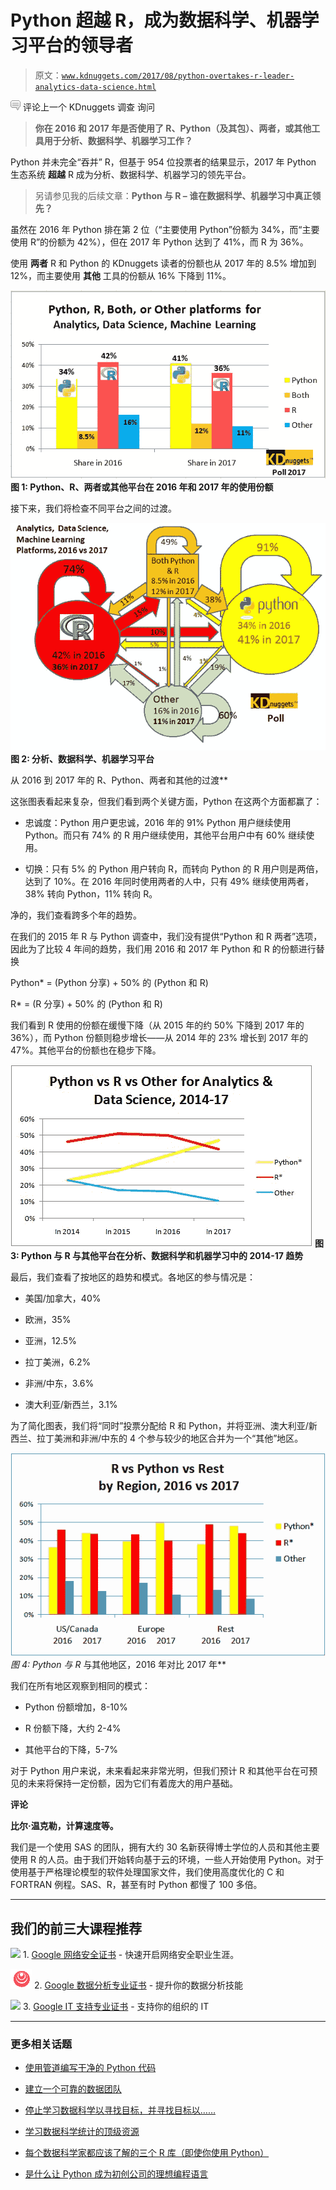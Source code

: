 # Python 超越 R，成为数据科学、机器学习平台的领导者

> 原文：[`www.kdnuggets.com/2017/08/python-overtakes-r-leader-analytics-data-science.html`](https://www.kdnuggets.com/2017/08/python-overtakes-r-leader-analytics-data-science.html)

![c](img/3d9c022da2d331bb56691a9617b91b90.png) 评论上一个 KDnuggets 调查 询问

> **你在 2016 和 2017 年是否使用了 R、Python（及其包）、两者，或其他工具用于分析、数据科学、机器学习工作？**

Python 并未完全“吞并” R，但基于 954 位投票者的结果显示，2017 年 Python 生态系统 **超越** R 成为分析、数据科学、机器学习的领先平台。

> 另请参见我的后续文章：**Python 与 R – 谁在数据科学、机器学习中真正领先？**

虽然在 2016 年 Python 排在第 2 位（“主要使用 Python”份额为 34%，而“主要使用 R”的份额为 42%），但在 2017 年 Python 达到了 41%，而 R 为 36%。

使用 **两者** R 和 Python 的 KDnuggets 读者的份额也从 2017 年的 8.5% 增加到 12%，而主要使用 **其他** 工具的份额从 16% 下降到 11%。

![Python、R、其他分析、数据科学平台，2016-2017](img/bcb09dfa763bb30e30ad84556ccf8729.png) **图 1: Python、R、两者或其他平台在 2016 年和 2017 年的使用份额**

接下来，我们将检查不同平台之间的过渡。

![Python 与 R 与其他，2016 到 2017 的过渡](img/6eed9c2444e05013638ca7422bb24212.png) **图 2: 分析、数据科学、机器学习平台**

从 2016 到 2017 年的 R、Python、两者和其他的过渡**

这张图表看起来复杂，但我们看到两个关键方面，Python 在这两个方面都赢了：

+   忠诚度：Python 用户更忠诚，2016 年的 91% Python 用户继续使用 Python。而只有 74% 的 R 用户继续使用，其他平台用户中有 60% 继续使用。

+   切换：只有 5% 的 Python 用户转向 R，而转向 Python 的 R 用户则是两倍，达到了 10%。在 2016 年同时使用两者的人中，只有 49% 继续使用两者，38% 转向 Python，11% 转向 R。

净的，我们查看跨多个年的趋势。

在我们的 2015 年 R 与 Python 调查中，我们没有提供“Python 和 R 两者”选项，因此为了比较 4 年间的趋势，我们用 2016 和 2017 年 Python 和 R 的份额进行替换

Python* = (Python 分享) + 50% 的 (Python 和 R)

R* = (R 分享) + 50% 的 (Python 和 R)

我们看到 R 使用的份额在缓慢下降（从 2015 年的约 50% 下降到 2017 年的 36%），而 Python 份额则稳步增长——从 2014 年的 23% 增长到 2017 年的 47%。其他平台的份额也在稳步下降。

![Python R 其他 2014-17 趋势](img/7266b7ba3b3cc317eed209db71780761.png) **图 3: Python 与 R 与其他平台在分析、数据科学和机器学习中的 2014-17 趋势**

最后，我们查看了按地区的趋势和模式。各地区的参与情况是：

+   美国/加拿大，40%

+   欧洲，35%

+   亚洲，12.5%

+   拉丁美洲，6.2%

+   非洲/中东，3.6%

+   澳大利亚/新西兰，3.1%

为了简化图表，我们将“同时”投票分配给 R 和 Python，并将亚洲、澳大利亚/新西兰、拉丁美洲和非洲/中东的 4 个参与较少的地区合并为一个“其他”地区。

![Python R 其他地区 2016 2017](img/12b6895b9b061fec68aac7e6f443ce82.png) **图 4: Python* 与 R* 与其他地区，2016 年对比 2017 年**

我们在所有地区观察到相同的模式：

+   Python 份额增加，8-10%

+   R 份额下降，大约 2-4%

+   其他平台的下降，5-7%

对于 Python 用户来说，未来看起来非常光明，但我们预计 R 和其他平台在可预见的未来将保持一定份额，因为它们有着庞大的用户基础。

**评论**

**比尔·温克勒，计算速度等。**

我们是一个使用 SAS 的团队，拥有大约 30 名新获得博士学位的人员和其他主要使用 R 的人员。由于我们开始转向基于云的环境，一些人开始使用 Python。对于使用基于严格理论模型的软件处理国家文件，我们使用高度优化的 C 和 FORTRAN 例程。SAS、R，甚至有时 Python 都慢了 100 多倍。

* * *

## 我们的前三大课程推荐

![](img/0244c01ba9267c002ef39d4907e0b8fb.png) 1\. [Google 网络安全证书](https://www.kdnuggets.com/google-cybersecurity) - 快速开启网络安全职业生涯。

![](img/e225c49c3c91745821c8c0368bf04711.png) 2\. [Google 数据分析专业证书](https://www.kdnuggets.com/google-data-analytics) - 提升你的数据分析技能

![](img/0244c01ba9267c002ef39d4907e0b8fb.png) 3\. [Google IT 支持专业证书](https://www.kdnuggets.com/google-itsupport) - 支持你的组织的 IT

* * *

### 更多相关话题

+   [使用管道编写干净的 Python 代码](https://www.kdnuggets.com/2021/12/write-clean-python-code-pipes.html)

+   [建立一个可靠的数据团队](https://www.kdnuggets.com/2021/12/build-solid-data-team.html)

+   [停止学习数据科学以寻找目标，并寻找目标以……](https://www.kdnuggets.com/2021/12/stop-learning-data-science-find-purpose.html)

+   [学习数据科学统计的顶级资源](https://www.kdnuggets.com/2021/12/springboard-top-resources-learn-data-science-statistics.html)

+   [每个数据科学家都应该了解的三个 R 库（即使你使用 Python）](https://www.kdnuggets.com/2021/12/three-r-libraries-every-data-scientist-know-even-python.html)

+   [是什么让 Python 成为初创公司的理想编程语言](https://www.kdnuggets.com/2021/12/makes-python-ideal-programming-language-startups.html)
